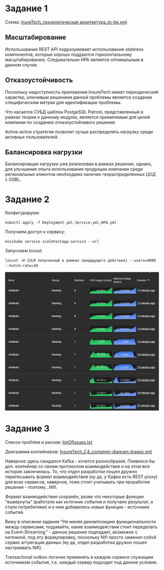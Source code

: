 # Задание 1
Схема: [InureTech_технологическая архитектура_to-be.xml](./Exc1/InureTech_технологическая%20архитектура_to-be.xml)
## Масштабирование
Использование REST API подразумевает использование stateless компонентов, которые хорошо поддаются горизонтальному масштабированию. Следовательно HPA является оптимальным в данном случае. 
## Отказоустойчивость 
Поскольку недоступность приложения InsureTech имеет периодический характер, ключевым решением данной проблемы является создание специфическим метрик для идентификации проблемы.

Что касается СУБД шаблон PostgeSQL Patroni, представленный в рамках теории к данному модулю, является приемлемым для целей компании по созданию отказоустойчивого решения.

Active-active стратегия позволит лучше распределять нагрузку среди активных пользователей.
## Балансировка нагрузки
Балансировщик нагрузки уже реализован в рамках решения, однако, для улучшения опыта использования продукции компании среди региональных клиентов необходимо наличие геораспределенных ЦОД с GSBL.

# Задание 2
Конфигурируем:

`kubectl apply -f Deployment.yml,Service.yml,HPA.yml`

Получаем доступ к сервису:

`minikube service scaletestapp-service --url`

Запускаем locust:

`locust -H {ULR полученный в рамках предыдущего действия} --users=4000 --hatch-rate=10`

![image](./Exc2/scaled.jpg)

# Задание 3
Список проблем и рисков: [listOfIssues.txt](./Exc3/listOfIssues.txt)

Диаграмма контейнеров: [InsureTech_C4_сontainer-diagram.drawio.xml](./Exc3/InsureTech_C4_сontainer-diagram.drawio.xml)

Наверное здесь ожидался Kafka - хочется разнообразия. Появился бы доп. контейнер со своим протоколом взаимодействия и на этом вся история закончилась. То, что отдел разработки пошел дружно переписывать формат взаимодействия (ну да, у Кафки есть REST proxy) для всех сервисов, наверное, тоже стоит учитывать при проработке решения - поэтому...Nifi.

Формат взаимодействия сохранён, разве что некоторые функции "вывернуты" (работали как источник события и получали результат, а стали потребитями) и к ним добавились новые функции - источники событий.

Вижу в описании задания "Не меняя декомпозицию функциональности между сервисами, подумайте, какие взаимодействия стоит переделать на Event-Streaming." - данное решение подпадает, возможно с натяжкой, под эту формулировку, поскольку Nifi просто заменил собой сервис аггрегации данных (ну да, отдел разработки дружно пошел настраивать Nifi).

Transactional outbox логично применять в каждом сервисе служащим источником события, т.е. каждый сервер подходит под данное условие.
